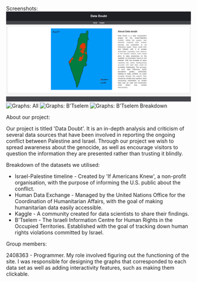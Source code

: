 Screenshots:
![About Page](Screenshots/about.png)
![Graphs: All](Screenshots/graphs1.jpg)
![Graphs: B'Tselem](Screenshots/graphs2.jpg)
![Graphs: B'Tselem Breakdown](Screenshots/graphs3.jpg)

About our project:

Our project is titled 'Data Doubt'. It is an in-depth analysis and criticism of several data sources that have been involved in reporting the ongoing conflict between Palestine and Israel. Through our project we wish to spread awareness about the genocide, as well as encourage visitors to question the information they are presented rather than trusting it blindly.

Breakdown of the datasets we utilised:

- Israel-Palestine timeline - Created by 'If Americans Knew', a non-profit organisation, with the purpose of informing the U.S. public about the conflict.
- Human Data Exchange - Managed by the United Nations Office for the Coordination of Humanitarian Affairs, with the goal of making humanitarian data easily accessible.
- Kaggle - A community created for data scientists to share their findings.
- B'Tselem - The Israeli Information Centre for Human Rights in the Occupied Territories. Established with the goal of tracking down human rights violations committed by Israel.

Group members:

2408363 - Programmer. My role involved figuring out the functioning of the site. I was responsible for designing the graphs that corresponded to each data set as well as adding interactivity features, such as making them clickable.
